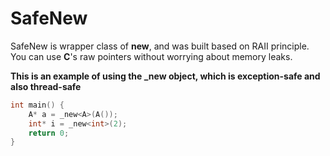# SafeNew
SafeNew is wrapper class of **__new__**, and was built based on RAII principle.
You can use **C**'s raw pointers without worrying about memory leaks.

**This is an example of using the ___new__ object, which is exception-safe and also thread-safe**
```C++
int main() {
    A* a = _new<A>(A());
    int* i = _new<int>(2);
    return 0;
}
```
